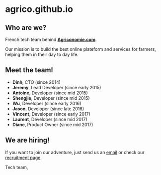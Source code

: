 # agrico.github.io

## Who are we?

French tech team behind **[Agriconomie.com](https://www.agriconomie.com)**.

Our mission is to build the best online plateform and services for farmers, helping them in their day to day life.

## Meet the team!

- **Dinh**, CTO (since 2014)
- **Jeremy**, Lead Developer (since early 2015)
- **Antoine**, Developer (since mid 2015)
- **Shengjie**, Developer (since mid 2015)
- **Wu**, Developer (since early 2016)
- **Jason**, Developer (since late 2016)
- **Vincent**, Developer (since early 2017)
- **Laurent**, Developer (since mid 2017)
- **Diane**, Product Owner (since mid 2017)

## We are hiring!

If you want to join our adventure, just send us an [email](mailto:tech+agrico@agriconomie.com) or check our [recruitment page](https://www.agriconomie.com/recrutement).

Tech team,
